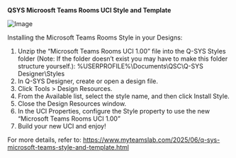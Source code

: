 **QSYS Microosft Teams Rooms UCI Style and Template**

![Image]([https://github.com/jamescussen/QSYS-Microsoft-Teams-Rooms-UCI/raw/main/QSYS-Microsoft-Teams-UCI-Template-1.00.jpg])

Installing the Microsoft Teams Rooms Style in your Designs:
1. Unzip the “Microsoft Teams Rooms UCI 1.00” file into the Q-SYS Styles folder (Note: If the folder doesn’t exist you may have to make this folder structure yourself.):
  %USERPROFILE%\Documents\QSC\Q-SYS Designer\Styles
2. In Q-SYS Designer, create or open a design file.
3. Click Tools > Design Resources.
4. From the Available list, select the style name, and then click Install Style.
5. Close the Design Resources window.
6. In the UCI Properties, configure the Style property to use the new “Microsoft Teams Rooms UCI 1.00”
7. Build your new UCI and enjoy!

For more details, refer to: https://www.myteamslab.com/2025/06/q-sys-microsoft-teams-style-and-template.html
